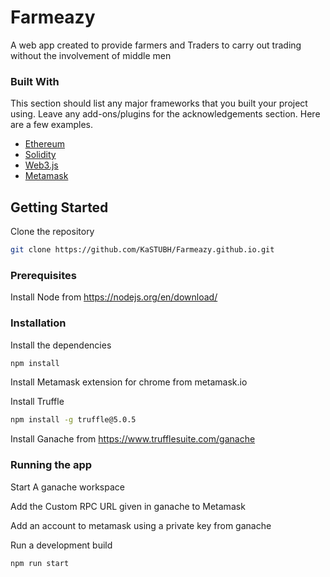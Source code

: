 # Farmeazy 
A web app created to provide farmers and Traders to carry out trading without the involvement of middle men

### Built With
This section should list any major frameworks that you built your project using. Leave any add-ons/plugins for the acknowledgements section. Here are a few examples.
* [Ethereum](https://ethereum.org/en/)
* [Solidity](https://solidity.readthedocs.io/en/v0.7.3/)
* [Web3.js](https://web3js.readthedocs.io/en/v1.3.0/)
* [Metamask](https://metamask.io/)


<!-- GETTING STARTED -->
## Getting Started
Clone the repository
```sh
git clone https://github.com/KaSTUBH/Farmeazy.github.io.git
```
<!-- PREREQUISITES-->
### Prerequisites
Install Node from https://nodejs.org/en/download/
<!-- INSTALLATION -->
### Installation
Install the dependencies
```sh
npm install
```
Install Metamask extension for chrome from metamask.io

Install Truffle
```sh
npm install -g truffle@5.0.5
```
Install Ganache from  https://www.trufflesuite.com/ganache

<!-- RUNNING THE APP -->
### Running the app
Start A ganache workspace

Add the Custom RPC URL given in ganache to Metamask

Add an account to metamask using a private key from ganache

Run a development build
```sh
npm run start
```


